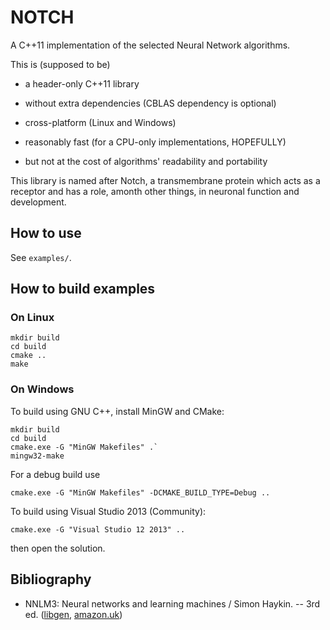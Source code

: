 NOTCH
=====

A C++11 implementation of the selected Neural Network algorithms.

This is (supposed to be)

 * a header-only C++11 library

 * without extra dependencies (CBLAS dependency is optional)

 * cross-platform (Linux and Windows)

 * reasonably fast (for a CPU-only implementations, HOPEFULLY)

 * but not at the cost of algorithms' readability and portability

This library is named after Notch, a transmembrane protein which acts as a
receptor and has a role, amonth other things, in neuronal function and
development.


How to use
----------

See `examples/`.


How to build examples
---------------------

### On Linux

```
mkdir build
cd build
cmake ..
make
```


### On Windows

To build using GNU C++, install MinGW and CMake:

```
mkdir build
cd build
cmake.exe -G "MinGW Makefiles" .`
mingw32-make
```

For a debug build use

```
cmake.exe -G "MinGW Makefiles" -DCMAKE_BUILD_TYPE=Debug ..
```

To build using Visual Studio 2013 (Community):

```
cmake.exe -G "Visual Studio 12 2013" ..
```

then open the solution.


Bibliography
------------

 * NNLM3: Neural networks and learning machines / Simon Haykin. -- 3rd ed.
   ([libgen](http://libgen.org/book/index.php?md5=0239f16656e6e5e7db7aaa160cf9f854),
    [amazon.uk](http://www.amazon.co.uk/Neural-Networks-Learning-Machines-3rd/dp/8120340000/))
